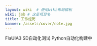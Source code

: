 ```yaml
---
layout: wiki  # 使用wiki布局模板
wiki: job # 这是项目名
title: 工作经历
banner: /assets/cover/note.jpg
---
```


FlaUIA3 SD自动化测试
Python自动化构建中
